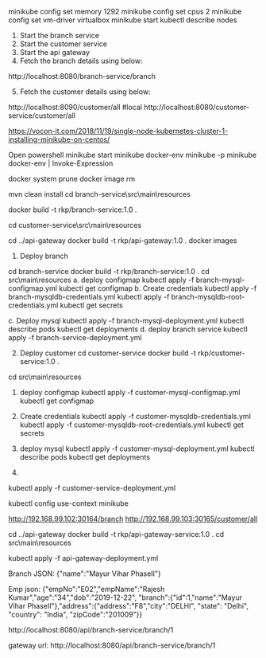 minikube config set memory 1292
minikube config set cpus 2
minikube config set vm-driver virtualbox
minikube start
kubectl describe nodes


1. Start the branch service
2. Start the customer service
3. Start the api gateway
4. Fetch the branch details using below:

http://localhost:8080/branch-service/branch

5. Fetch the customer details using below:

http://localhost:8090/customer/all #local
http://localhost:8080/customer-service/customer/all



https://vocon-it.com/2018/11/19/single-node-kubernetes-cluster-1-installing-minikube-on-centos/

Open powershell
minikube start
minikube docker-env
minikube -p minikube docker-env | Invoke-Expression

docker system prune
docker image rm <image id>

mvn clean install
cd branch-service\src\main\resources

docker build -t rkp/branch-service:1.0 .

cd customer-service\src\main\resources




cd ../api-gateway
docker build -t rkp/api-gateway:1.0 .
docker images

1. Deploy branch

cd branch-service
docker build -t rkp/branch-service:1.0 .
cd src\main\resources
a. deploy configmap 
kubectl apply -f branch-mysql-configmap.yml
kubectl get configmap
b. Create credentials
kubectl apply -f branch-mysqldb-credentials.yml
kubectl apply -f branch-mysqldb-root-credentials.yml
kubectl get secrets

c. Deploy mysql
kubectl apply -f branch-mysql-deployment.yml
kubectl describe pods <pod id>
kubectl get deployments
d. deploy branch service
kubectl apply -f branch-service-deployment.yml

2. Deploy customer
cd customer-service
docker build -t rkp/customer-service:1.0 .

cd src\main\resources
1. deploy configmap
kubectl apply -f customer-mysql-configmap.yml
kubectl get configmap
2. Create credentials
kubectl apply -f customer-mysqldb-credentials.yml
kubectl apply -f customer-mysqldb-root-credentials.yml
kubectl get secrets

3. deploy mysql
kubectl apply -f customer-mysql-deployment.yml
kubectl describe pods <pod id>
kubectl get deployments
4. 
kubectl apply -f customer-service-deployment.yml

kubectl config use-context minikube

http://192.168.99.102:30164/branch
http://192.168.99.103:30165/customer/all


cd ../api-gateway
docker build -t rkp/api-gateway-service:1.0 .
cd src\main\resources

kubectl apply -f api-gateway-deployment.yml

Branch JSON:
{"name":"Mayur Vihar PhaseII"}

Emp json:
{"empNo":"E02","empName":"Rajesh Kumar","age":"34","dob":"2019-12-22",
 "branch":{"id":1,"name":"Mayur Vihar PhaseII"},"address":{"address":"F8","city":"DELHI", "state": "Delhi", "country": "India", "zipCode":"201009"}}
 
 http://localhost:8080/api/branch-service/branch/1
 
 gateway url:
 http://localhost:8080/api/branch-service/branch/1